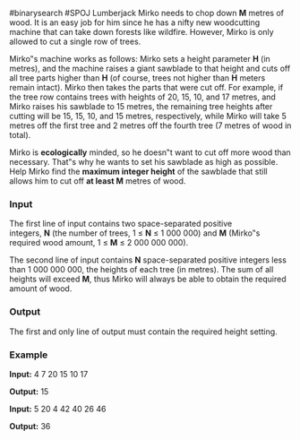 #binarysearch #SPOJ
Lumberjack Mirko needs to chop down **M** metres of wood. It is an easy job for him since he has a nifty new woodcutting machine that can take down forests like wildfire. However, Mirko is only allowed to cut a single row of trees.

Mirko‟s machine works as follows: Mirko sets a height parameter **H** (in metres), and the machine raises a giant sawblade to that height and cuts off all tree parts higher than **H** (of course, trees not higher than **H** meters remain intact). Mirko then takes the parts that were cut off. For example, if the tree row contains trees with heights of 20, 15, 10, and 17 metres, and Mirko raises his sawblade to 15 metres, the remaining tree heights after cutting will be 15, 15, 10, and 15 metres, respectively, while Mirko will take 5 metres off the first tree and 2 metres off the fourth tree (7 metres of wood in total).

Mirko is **ecologically** minded, so he doesn‟t want to cut off more wood than necessary. That‟s why he wants to set his sawblade as high as possible. Help Mirko find the **maximum integer height** of the sawblade that still allows him to cut off **at least M** metres of wood.

### Input

The first line of input contains two space-separated positive integers, **N** (the number of trees, 1 ≤ **N** ≤ 1 000 000) and **M** (Mirko‟s required wood amount, 1 ≤ **M** ≤ 2 000 000 000).

The second line of input contains **N** space-separated positive integers less than 1 000 000 000, the heights of each tree (in metres). The sum of all heights will exceed **M**, thus Mirko will always be able to obtain the required amount of wood.

### Output

The first and only line of output must contain the required height setting.

### Example

**Input:**
4 7
20 15 10 17

**Output:**
15

**Input:**
5 20
4 42 40 26 46

**Output:**
36

